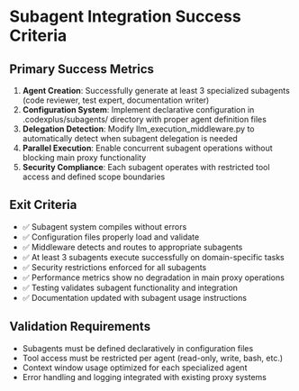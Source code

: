 # Subagent Integration Success Criteria

## Primary Success Metrics
1. **Agent Creation**: Successfully generate at least 3 specialized subagents (code reviewer, test expert, documentation writer)
2. **Configuration System**: Implement declarative configuration in .codexplus/subagents/ directory with proper agent definition files
3. **Delegation Detection**: Modify llm_execution_middleware.py to automatically detect when subagent delegation is needed
4. **Parallel Execution**: Enable concurrent subagent operations without blocking main proxy functionality
5. **Security Compliance**: Each subagent operates with restricted tool access and defined scope boundaries

## Exit Criteria
- ✅ Subagent system compiles without errors
- ✅ Configuration files properly load and validate
- ✅ Middleware detects and routes to appropriate subagents
- ✅ At least 3 subagents execute successfully on domain-specific tasks
- ✅ Security restrictions enforced for all subagents
- ✅ Performance metrics show no degradation in main proxy operations
- ✅ Testing validates subagent functionality and integration
- ✅ Documentation updated with subagent usage instructions

## Validation Requirements
- Subagents must be defined declaratively in configuration files
- Tool access must be restricted per agent (read-only, write, bash, etc.)
- Context window usage optimized for each specialized agent
- Error handling and logging integrated with existing proxy systems